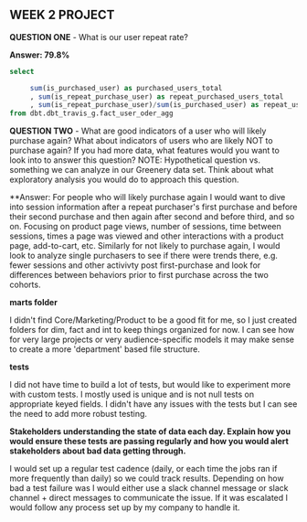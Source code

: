 ## WEEK 2 PROJECT

**QUESTION ONE** - What is our user repeat rate?

**Answer: 79.8%**

```sql
select 

     sum(is_purchased_user) as purchased_users_total
     , sum(is_repeat_purchase_user) as repeat_purchased_users_total
     , sum(is_repeat_purchase_user)/sum(is_purchased_user) as repeat_user_rate
from dbt.dbt_travis_g.fact_user_oder_agg

```
**QUESTION TWO** - What are good indicators of a user who will likely purchase again? What about indicators of users who are likely NOT to purchase again?
If you had more data, what features would you want to look into to answer this question? 
      NOTE: Hypothetical question vs. something we can analyze in our Greenery data set. 
            Think about what exploratory analysis you would do to approach this question.



**Answer: For people who will likely purchase again I would want to dive into session information after a repeat purchaser's first purchase and before
their second purchase and then again after second and before third, and so on. Focusing on product page views, number of sessions, time between sessions,
times a page was viewed and other interactions with a product page, add-to-cart, etc. Similarly for not likely to purchase again, I would look to analyze 
single purchasers to see if there were trends there, e.g. fewer sessions and other activivty post first-purchase and look for differences between behaviors 
prior to first purchase across the two cohorts. 


**marts folder** 

I didn't find Core/Marketing/Product to be a good fit for me, so I just created folders for dim, fact and int to keep things organized for now.
I can see how for very large projects or very audience-specific models it may make sense to create a more 'department' based file structure.

**tests**

I did not have time to build a lot of tests, but would like to experiment more with custom tests. I mostly used is unique and is not null tests on appropriate
keyed fields. I didn't have any issues with the tests but I can see the need to add more robust testing.


**Stakeholders understanding the state of data each day. Explain how you would ensure these tests are passing regularly and how you would alert stakeholders
about bad data getting through.**

I would set up a regular test cadence (daily, or each time the jobs ran if more frequently than daily) so we could track results. Depending on how bad 
a test failure was I would either use a slack channel message or slack channel + direct messages to communicate the issue. If it was escalated I would
follow any process set up by my company to handle it.
